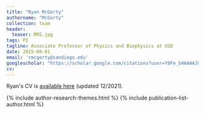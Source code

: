 ```yaml
---
title: "Ryan McGorty"
authorname: "McGorty"
collection: team
header:
  teaser: RM2.jpg
tags: PI
tagline: Associate Professor of Physics and Biophysics at USD
date: 2015-09-01
email: 'rmcgorty@sandiego.edu'
googlescholar: "https://scholar.google.com/citations?user=Y0Fe_b4AAAAJ&hl=en"
cv: 
---
```

Ryan's CV is [available here](/files/McGorty_CV_Dec2021.pdf) (updated 12/2021).

{% include author-research-themes.html %}
{% include publication-list-author.html %}